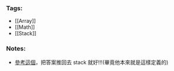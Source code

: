 ### Tags:
- [[Array]]
- [[Math]]
- [[Stack]]
### Notes:
- [參考這個](https://zh.wikipedia.org/wiki/%E9%80%86%E6%B3%A2%E5%85%B0%E8%A1%A8%E7%A4%BA%E6%B3%95)，把答案推回去 stack 就好!!!(畢竟他本來就是這樣定義的)

